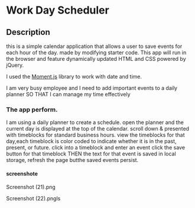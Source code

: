  #  Work Day Scheduler

## Description

 this is a  simple calendar application that allows a user to save events for each hour of the day. made by modifying starter code. This app will run in the browser and feature dynamically updated HTML and CSS powered by jQuery.

 I  used the [Moment.js](https://momentjs.com/) library to work with date and time. 



 I am very busy employee and I need to  add important events to a daily planner
SO THAT I can manage my time effectively


### The app perform.
 
I am using a daily planner to create a schedule. open the planner and the current day is displayed at the top of the calendar. scroll down & presented with timeblocks for standard business hours.  view the timeblocks for that day,each timeblock is color coded to indicate whether it is in the past, present, or future. click into a timeblock and enter an event
 click the save button for that timeblock THEN the text for that event is saved in local storage, refresh the page butthe saved events persist.

 #### screenshote

 Screenshot (21).png

 Screenshot (22).pngls